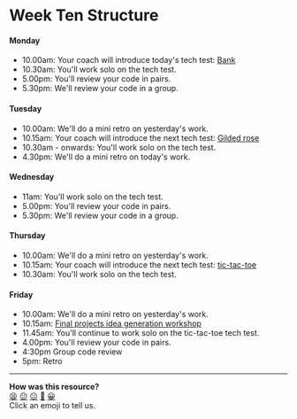 # Week Ten Structure

#### Monday

* 10.00am: Your coach will introduce today's tech test: [Bank](../../individual_challenges/bank_tech_test.md)
* 10.30am: You'll work solo on the tech test.
* 5.00pm: You'll review your code in pairs.
* 5.30pm: We'll review your code in a group.

#### Tuesday

* 10.00am: We'll do a mini retro on yesterday's work.
* 10.15am: Your coach will introduce the next tech test: [Gilded rose](../../individual_challenges/gilded_rose.md)
* 10.30am - onwards: You'll work solo on the tech test.
* 4.30pm: We'll do a mini retro on today's work.

#### Wednesday

* 11am: You'll work solo on the tech test.
* 5.00pm: You'll review your code in pairs.
* 5.30pm: We'll review your code in a group.

#### Thursday

* 10.00am: We'll do a mini retro on yesterday's work.
* 10.15am: Your coach will introduce the next tech test: [tic-tac-toe](../../individual_challenges/tic_tac_toe.md)
* 10.30am: You'll work solo on the tech test.

#### Friday

* 10.00am: We'll do a mini retro on yesterday's work.
* 10.15am: [Final projects idea generation workshop](https://github.com/makersacademy/skills-workshops/blob/master/project_idea_generation_workshop.md)
* 11.45am: You'll continue to work solo on the tic-tac-toe tech test.
* 4.00pm: You'll review your code in pairs.
* 4:30pm Group code review
* 5pm: Retro

<!-- BEGIN GENERATED SECTION DO NOT EDIT -->

---

**How was this resource?**  
[😫](https://airtable.com/shrUJ3t7KLMqVRFKR?prefill_Repository=course&prefill_File=sequence/onsite/week10.md&prefill_Sentiment=😫) [😕](https://airtable.com/shrUJ3t7KLMqVRFKR?prefill_Repository=course&prefill_File=sequence/onsite/week10.md&prefill_Sentiment=😕) [😐](https://airtable.com/shrUJ3t7KLMqVRFKR?prefill_Repository=course&prefill_File=sequence/onsite/week10.md&prefill_Sentiment=😐) [🙂](https://airtable.com/shrUJ3t7KLMqVRFKR?prefill_Repository=course&prefill_File=sequence/onsite/week10.md&prefill_Sentiment=🙂) [😀](https://airtable.com/shrUJ3t7KLMqVRFKR?prefill_Repository=course&prefill_File=sequence/onsite/week10.md&prefill_Sentiment=😀)  
Click an emoji to tell us.

<!-- END GENERATED SECTION DO NOT EDIT -->
